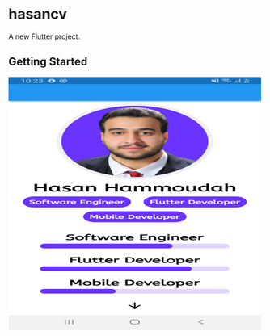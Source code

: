 # hasancv

A new Flutter project.

## Getting Started


<img src="assets/images/screenshot-1698956617883.png" alt="Example Image 1" width="500" height="500">
<br></br><br></br>
